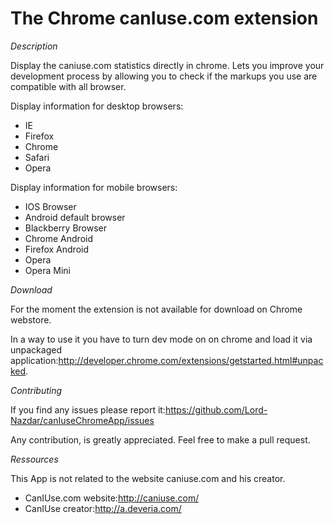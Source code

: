 The Chrome canIuse.com extension
================

*Description*

Display the caniuse.com statistics directly in chrome.
Lets you improve your development process by allowing you to check if the markups you use are compatible with all browser.

Display information for desktop browsers:
 * IE
 * Firefox
 * Chrome
 * Safari
 * Opera

Display information for mobile browsers:
 * IOS Browser
 * Android default browser
 * Blackberry Browser
 * Chrome Android
 * Firefox Android
 * Opera
 * Opera Mini

*Download*

For the moment the extension is not available for download on Chrome webstore.

In a way to use it you have to turn dev mode on on chrome and load it via unpackaged application:http://developer.chrome.com/extensions/getstarted.html#unpacked.

*Contributing*

If you find any issues please report it:https://github.com/Lord-Nazdar/canIuseChromeApp/issues

Any contribution, is greatly appreciated. Feel free to make a pull request.

*Ressources*

This App is not related to the website caniuse.com and his creator.
* CanIUse.com website:http://caniuse.com/
* CanIUse creator:http://a.deveria.com/
